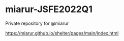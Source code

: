 # miarur-JSFE2022Q1
Private repository for @miarur

https://miarur.github.io/shelter/pages/main/index.html   


